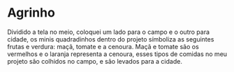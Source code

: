 # Agrinho
Dividido a tela no meio, coloquei um lado para o campo e o outro para cidade, os minis quadradinhos dentro do projeto símboliza as seguintes frutas e verdura: maçã, tomate e a cenoura. Maçã e tomate são os vermelhos e o laranja representa a cenoura, esses tipos de comidas no meu projeto são colhidos no campo, e são levados para a cidade.
